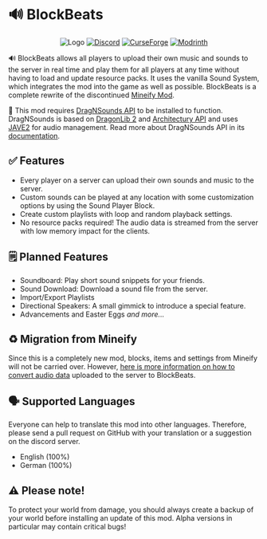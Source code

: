 # 🔊 BlockBeats

<p align="center">
  <a><img src="https://raw.githubusercontent.com/MisterJulsen/BlockBeats/1.18.2/BlockBeats-256px.png" alt="Logo"></a>
  <a></a>
  <a href="https://discord.gg/AeSbNgvc7f"><img src="https://i.imgur.com/YnDoeHs.png" alt="Discord"></a>
  <a href="https://modrinth.com/mod/blockbeats"><img src="https://i.imgur.com/uLIB4gb.png" alt="CurseForge"></a>
  <a href="https://www.curseforge.com/minecraft/mc-mods/blockbeats"><img src="https://i.imgur.com/XZYlGVF.png" alt="Modrinth"></a>
</p>

🔊 BlockBeats allows all players to upload their own music and sounds to the server in real time and play them for all players at any time without having to load and update resource packs. It uses the vanilla Sound System, which integrates the mod into the game as well as possible. BlockBeats is a complete rewrite of the discontinued [Mineify Mod](https://www.curseforge.com/minecraft/mc-mods/mineify).

🧩 This mod requires [DragNSounds API](https://www.curseforge.com/minecraft/mc-mods/dragnsounds-api) to be installed to function. DragNSounds is based on [DragonLib 2](https://github.com/MisterJulsen/MC-DragonLib2) and [Architectury API](https://docs.architectury.dev/) and uses [JAVE2](https://github.com/a-schild/jave2) for audio management. Read more about DragNSounds API in its [documentation](https://misterjulsen.github.io/DragNSounds-API).


## ✅ Features
- Every player on a server can upload their own sounds and music to the server.
- Custom sounds can be played at any location with some customization options by using the Sound Player Block.
- Create custom playlists with loop and random playback settings.
- No resource packs required! The audio data is streamed from the server with low memory impact for the clients.

## 🗒️ Planned Features
- Soundboard: Play short sound snippets for your friends.
- Sound Download: Download a sound file from the server.
- Import/Export Playlists 
- Directional Speakers: A small gimmick to introduce a special feature.
- Advancements and Easter Eggs
_and more..._

## ♻️ Migration from Mineify
Since this is a completely new mod, blocks, items and settings from Mineify will not be carried over. However, [here is more information on how to convert audio data](https://github.com/MisterJulsen/BlockBeats/wiki/Migrating-from-Mineify) uploaded to the server to BlockBeats.

## 🗣️ Supported Languages
Everyone can help to translate this mod into other languages. Therefore, please send a pull request on GitHub with your translation or a suggestion on the discord server.
- English (100%)
- German (100%)

## ⚠️ Please note!
To protect your world from damage, you should always create a backup of your world before installing an update of this mod. Alpha versions in particular may contain critical bugs!
